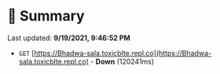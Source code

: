 # 📖 Summary
Last updated: **9/19/2021, 9:46:52 PM**

- `GET` [https://Bhadwa-sala.toxicblte.repl.co](https://Bhadwa-sala.toxicblte.repl.co) - **Down** (120241ms)
